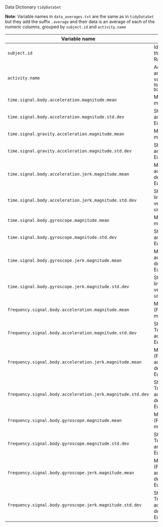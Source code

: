 Data Dictionary `tidyDataSet` 

**Note**: Variable names in `data_averages.txt` are the same as in `tidyDataSet` but they add the suffix `.average` and their data is an average of each of the numeric columns, grouped by `subject.id` and `activity.name`

| Variable name | Description |
|---------------|-------------|
|`subject.id` | Identifies the subject who performed the activity for each window sample. Range is 1 to 30 |
|`activity.name` | Activity name, words are capitalized and separated by spaces, possible values: `Walking, Walking Upstairs,Walking Downstairs,Sitting,Standing,Laying`|        
|`time.signal.body.acceleration.magnitude.mean` | Mean of body linear acceleration magnitude using the Euclidean norm |
|`time.signal.body.acceleration.magnitude.std.dev` |Standard deviation of body linear acceleration magnitude using the Euclidean norm |
|`time.signal.gravity.acceleration.magnitude.mean` | Mean of gravity linear acceleration magnitude using the Euclidean norm|
|`time.signal.gravity.acceleration.magnitude.std.dev` |Standard deviation of gravity linear acceleration magnitude using the Euclidean norm |
|`time.signal.body.acceleration.jerk.magnitude.mean` | Mean of jerk (body linear acceleration and angular velocity derived in time) magnitude using the Euclidean norm |
|`time.signal.body.acceleration.jerk.magnitude.std.dev` |  Standard deviation of jerk (body linear acceleration and angular velocity derived in time) magnitude using the  Euclidean norm |
|`time.signal.body.gyroscope.magnitude.mean` | Mean of body linear angular magnitude using the Euclidean norm |
| `time.signal.body.gyroscope.magnitude.std.dev` | Standard deviation of body linear angular magnitude using the Euclidean norm |
|`time.signal.body.gyroscope.jerk.magnitude.mean` | Mean of jerk (body linear acceleration and angular velocity derived in time) magnitude using the Euclidean norm |
|`time.signal.body.gyroscope.jerk.magnitude.std.dev` | Standard deviation of jerk (body linear acceleration and angular velocity derived in time) magnitude using the Euclidean norm |
|`frequency.signal.body.acceleration.magnitude.mean` | Mean of Fast Fourier Transform (FFT) of body linear acceleration magnitude using the Euclidean norm |
|`frequency.signal.body.acceleration.magnitude.std.dev` | Standard deviation of Fast Fourier Transform (FFT) of body linear acceleration magnitude using the Euclidean norm |
|`frequency.signal.body.acceleration.jerk.magnitude.mean` | Mean of Fast Fourier Transform (FFT) of jerk (body linear acceleration and angular velocity derived in time) magnitude using the Euclidean norm |
|`frequency.signal.body.acceleration.jerk.magnitude.std.dev` | Standard deviation of Fast Fourier Transform (FFT) of jerk (body linear acceleration and angular velocity derived in time) magnitude using the Euclidean norm |
|`frequency.signal.body.gyroscope.magnitude.mean` | Mean of Fast Fourier Transform (FFT) of body linear angular magnitude using the Euclidean norm |
|`frequency.signal.body.gyroscope.magnitude.std.dev` | Standard deviation of Fast Fourier Transform (FFT) of body linear angular magnitude using the Euclidean norm |
|`frequency.signal.body.gyroscope.jerk.magnitude.mean` | Mean of Fast Fourier Transform (FFT) of jerk (body linear acceleration and angular velocity derived in time) magnitude using the Euclidean norm |
|`frequency.signal.body.gyroscope.jerk.magnitude.std.dev` | Standard deviation of Fast Fourier Transform (FFT) of jerk (body linear acceleration and angular velocity derived in time) magnitude using the Euclidean norm |